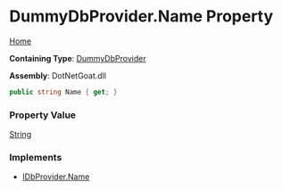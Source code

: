 # DummyDbProvider\.Name Property

[Home](../../../../../../../README.md)

**Containing Type**: [DummyDbProvider](../README.md)

**Assembly**: DotNetGoat\.dll

```csharp
public string Name { get; }
```

### Property Value

[String](https://docs.microsoft.com/en-us/dotnet/api/system.string)

### Implements

* [IDbProvider.Name](../../IDbProvider/Name/README.md)
